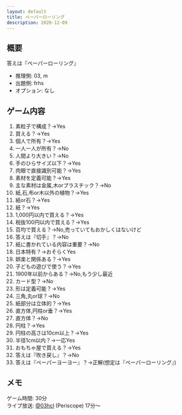 ```yaml
---
layout: default
title: ペーパーローリング
description: 2020-12-09
---
```


## 概要

答えは『ペーパーローリング』

- 推理側: 03, m
- 出題側: frhs
- オプション: なし

## ゲーム内容

1. 素粒子で構成？→Yes
2. 買える？→Yes
3. 個人で所有？→Yes
4. 一人一人が所有？→No
5. 人間より大きい？→No
6. 手のひらサイズ以下？→Yes
7. 肉眼で直接識別可能？→Yes
8. 素材を定義可能？→Yes
9. 主な素材は金属,木orプラスチック？→No
10. 紙,石,布or木以外の植物？→Yes
11. 紙or石？→Yes
12. 紙？→Yes
13. 1,000円以内で買える？→Yes
14. 税抜100円以内で買える？→Yes
15. 百均で買える？→No,売っていてもおかしくはないけど
16. 答えは『切手』？→No
17. 紙に書かれている内容は重要？→No
18. 日本特有？→おそらくYes
19. 娯楽と関係ある？→Yes
20. 子どもの遊びで使う？→Yes
21. 1900年以前からある？→No,もう少し最近
22. カード型？→No
23. 形は定義可能？→Yes
24. 三角,丸or球？→No
25. 紙部分は立体的？→Yes
26. 直方体,円柱or垂？→Yes
27. 直方体？→No
28. 円柱？→Yes
29. 円柱の高さは10cm以上？→Yes
30. 半径1cm以内？→一応Yes
31. おもちゃ屋で買える？→Yes
32. 答えは『吹き戻し』？→No
33. 答えは『ペーパーヨーヨー』？→正解(想定は『ペーパーローリング』)

## メモ

ゲーム時間: 30分  
ライブ放送: [@03hcl](https://www.periscope.tv/03hcl/) (Periscope) 17分～
